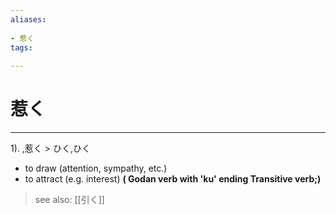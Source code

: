 ```yaml
---
aliases:
    
- 惹く
tags:
    
---
```


# 惹く
---
1).
,惹く > ひく,ひく

- to draw (attention, sympathy, etc.)
- to attract (e.g. interest)
**( Godan verb with 'ku' ending Transitive verb;)**
> see also:  [[引く]]
            